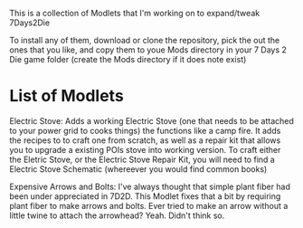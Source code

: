 This is a collection of Modlets that I'm working on to expand/tweak 7Days2Die

To install any of them, download or clone the repository, pick the out the ones
that you like, and copy them to youe Mods directory in your 7 Days 2 Die game 
folder (create the Mods directory if it does note exist)

List of Modlets
================================

Electric Stove:
Adds a working Electric Stove (one that needs to be attached to your power grid 
to cooks things) the functions like a camp fire. 
It adds the recipes to to craft one from scratch, as well as a repair kit that
allows you to upgrade a existing POIs stove into working version.
To craft either the Eletric Stove, or the Electric Stove Repair Kit, you will 
need to find a Electric Stove Schematic (whereever you would find common books)

Expensive Arrows and Bolts:
I've always thought that simple plant fiber had been under appreciated in 7D2D.
This Modlet fixes that a bit by requiring plant fiber to make arrows and bolts. 
Ever tried to make an arrow without a little twine to attach the arrowhead? 
Yeah.
Didn't think so.
